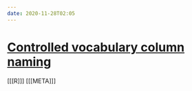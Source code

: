 ```yaml
---
date: 2020-11-28T02:05
---
```


# [Controlled vocabulary column naming](https://emilyriederer.github.io/convo/index.html)

[[[R]]]
[[[META]]]
